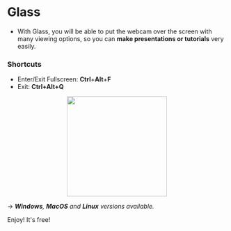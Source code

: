 # Glass

- With Glass, you will be able to put the webcam over the screen with many viewing options, so you can **make presentations or tutorials** very easily.

### Shortcuts
- Enter/Exit Fullscreen: **Ctrl**+**Alt**+**F**
- Exit: **Ctrl+Alt+Q**

<p align="center"><a href="http://glass.surge.sh"><img src="https://i.imgur.com/LKSKpt3.png" width="230" /></a></p>

→ ***Windows**, **MacOS** and **Linux** versions available.*

Enjoy! It's free!
